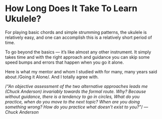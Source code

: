 # How Long Does It Take To Learn Ukulele?

For playing basic chords and simple strumming patterns, the ukulele is relatively easy, and one can accomplish this is a relatively short period of time.

To go beyond the basics — it’s like almost any other instrument. It simply takes time and with the right approach and guidance you can skip some speed bumps and errors that happen when you go it alone.

Here is what my mentor and whom I studied with for many, many years said about /Going it Alone/. And I totally agree with.

/*“An objective assessment of the two alternative approaches leads me (Chuck Anderson) invariably towards the formal route. Why? Because without guidance, there is a tendency to go in circles, What do you practice, when do you move to the next topic? When are you doing something wrong? How do you practice what doesn’t exist to you?”*/ — *Chuck Anderson*